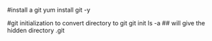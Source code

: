 #install a git
yum install git -y

#git initialization to convert directory to git
git init
ls -a  ## will give the hidden directory .git
